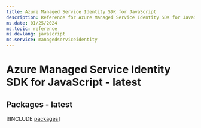 ```yaml
---
title: Azure Managed Service Identity SDK for JavaScript
description: Reference for Azure Managed Service Identity SDK for JavaScript
ms.date: 01/25/2024
ms.topic: reference
ms.devlang: javascript
ms.service: managedserviceidentity
---
```

# Azure Managed Service Identity SDK for JavaScript - latest
## Packages - latest
[!INCLUDE [packages](managed-service-identity-index.md)]
